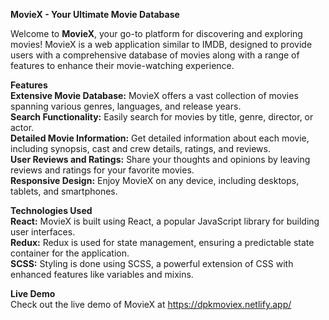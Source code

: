 **MovieX - Your Ultimate Movie Database**

Welcome to **MovieX**, your go-to platform for discovering and exploring movies! MovieX is a web application similar to IMDB, designed to provide users with a comprehensive database of movies along with a range of features to enhance their movie-watching experience.

**Features**<br>
**Extensive Movie Database:** MovieX offers a vast collection of movies spanning various genres, languages, and release years.<br>
**Search Functionality:** Easily search for movies by title, genre, director, or actor.<br>
**Detailed Movie Information:** Get detailed information about each movie, including synopsis, cast and crew details, ratings, and reviews.<br>
**User Reviews and Ratings:** Share your thoughts and opinions by leaving reviews and ratings for your favorite movies.<br>
**Responsive Design:** Enjoy MovieX on any device, including desktops, tablets, and smartphones.

**Technologies Used**<br>
**React:** MovieX is built using React, a popular JavaScript library for building user interfaces.<br>
**Redux:** Redux is used for state management, ensuring a predictable state container for the application.<br>
**SCSS:** Styling is done using SCSS, a powerful extension of CSS with enhanced features like variables and mixins.

**Live Demo**<br>
Check out the live demo of MovieX at https://dpkmoviex.netlify.app/
